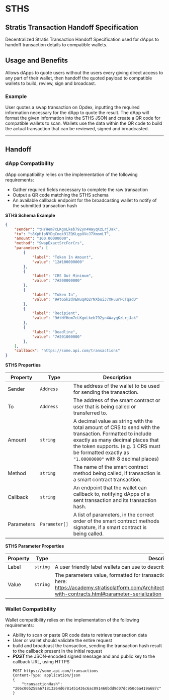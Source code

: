 # STHS

## Stratis Transaction Handoff Specification

Decentralized Stratis Transaction Handoff Specification used for dApps to handoff transaction details to compatible wallets.

## Usage and Benefits

Allows dApps to quote users without the users every giving direct access to any part of their wallet, then handoff the quoted payload to compatible wallets to build, review, sign and broadcast.

### Example

User quotes a swap transaction on Opdex, inputting the required information necessary for the dApp to quote the result. The dApp will format the given information into the STHS JSON and create a QR code for compatible wallets to scan. Wallets use the data within the QR code to build the actual transaction that can be reviewed, signed and broadcasted.

---

## Handoff

### dApp Compatibility

dApp compatibility relies on the implementation of the following requirements:

- Gather required fields necessary to complete the raw transaction
- Output a QR code matching the STHS schema
- An available callback endpoint for the broadcasting wallet to notify of the submitted transaction hash

**STHS Schema Example**

```JSON
{
    "sender": "tHYHem7cLKgoLkeb792yn4WayqKzLrjJak",
    "to": "t8XpH1pNYDgCnqk91ZQKLgpUVeJ7XmomLT",
    "amount": "100.00000000",
    "method": "SwapExactSrcForCrs",
    "parameters": [
        {
            "label": "Token In Amount",
            "value": "12#100000000"
        },
        {
            "label": "CRS Out Minimum",
            "value": "7#200000000"
        },
        {
            "label": "Token In",
            "value": "9#tGSk2dVENuqAQ2rNXbui37XHuurFCTqadD"
        },
        {
            "label": "Recipient",
            "value": "9#tHYHem7cLKgoLkeb792yn4WayqKzLrjJak"
        },
        {
            "label": "Deadline",
            "value": "7#201000000"
        },
    ],
    "callback": "https://some.api.com/transactions"
}
```

**STHS Properties** 

Property | Type | Description
--- | --- | ---
Sender | `Address` | The address of the wallet to be used for sending the transaction.
To | `Address` | The address of the smart contract or user that is being called or transferred to.
Amount | `string` | A decimal value as string with the total amount of CRS to send with the transaction. Formatted to include exactly as many decimal places that the token supports. (e.g. 1 CRS must be formatted exactly as `"1.00000000"` with 8 decimal places)
Method | `string` | The name of the smart contract method being called, if transaction is a smart contract transaction.
Callback | `string` | An endpoint that the wallet can callback to, notifying dApps of a sent transaction and its transaction hash.
Parameters | `Parameter[]` | A list of parameters, in the correct order of the smart contract methods signature, if a smart contract is being called. 

**STHS Parameter Properties** 

Property | Type | Description
--- | --- | ---
Label | `string` | A user friendly label wallets can use to describe what the parameter represents.
Value | `string` | The parameters value, formatted for transaction submission following Stratis standards here: https://academy.stratisplatform.com/Architecture%20Reference/SmartContracts/working-with-contracts.html#parameter-serialization

### Wallet Compatibility

Wallet compatibility relies on the implementation of the following requirements:

- Ability to scan or paste QR code data to retrieve transaction data
- User or wallet should validate the entire request
- build and broadcast the transaction, sending the transaction hash result to the callback present in the initial request
- _**POST**_ the JSON-encoded signed message and and public key to the callback URL, using HTTPS
    ```
    POST https://some.api.com/transactions
    Content-Type: application/json
    {
        "transactionHash": "206c00b258a671813264d6781451436c6ac091460bdd9d07dc950c6a419a687c"
    }
    ```